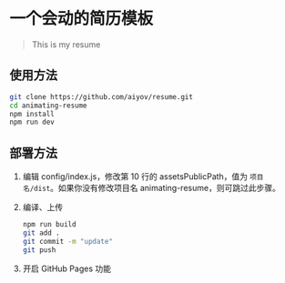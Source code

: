 # 一个会动的简历模板

> This is my resume

## 使用方法

``` bash
git clone https://github.com/aiyov/resume.git
cd animating-resume
npm install
npm run dev
```

## 部署方法


1. 编辑 config/index.js，修改第 10 行的 assetsPublicPath，值为 `项目名/dist`。如果你没有修改项目名 animating-resume，则可跳过此步骤。

2. 编译、上传
    ``` bash
    npm run build
    git add .
    git commit -m "update"
    git push
    ```

3. 开启 GitHub Pages 功能

